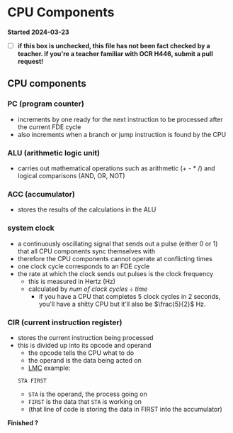 # CPU Components

**Started 2024-03-23**

- [ ] **if this box is unchecked, this file has not been fact checked by a teacher. if you're a teacher familiar with OCR H446, submit a pull request!**

## CPU components

### PC (program counter)
- increments by one ready for the next instruction to be processed after the current FDE cycle
- also increments when a branch or jump instruction is found by the CPU

### ALU (arithmetic logic unit)
- carries out mathematical operations such as arithmetic (+ - * /) and logical comparisons (AND, OR, NOT)

### ACC (accumulator)
- stores the results of the calculations in the ALU

### system clock
- a continuously oscillating signal that sends out a pulse (either 0 or 1) that all CPU components sync themselves with
- therefore the CPU components cannot operate at conflicting times
- one clock cycle corresponds to an FDE cycle
- the rate at which the clock sends out pulses is the clock frequency
    - this is measured in Hertz (Hz)
    - calculated by $num\ of\ clock\ cycles\div{time}$
        - if you have a CPU that completes 5 clock cycles in 2 seconds, you'll have a shitty CPU but it'll also be $\frac{5}{2}$ Hz.

### CIR (current instruction register)
- stores the current instruction being processed
- this is divided up into its opcode and operand
    - the opcode tells the CPU what to do
    - the operand is the data being acted on
    - [LMC](../../2-software-and-software-development/2.4-types-of-programming-languages/TYPES-OF-PROGRAMMING-LANGUAGES.md#lmc) example:
    ```
    STA FIRST
    ```
    - `STA` is the operand, the process going on
    - `FIRST` is the data that `STA` is working on
    - (that line of code is storing the data in FIRST into the accumulator)

**Finished ?**
